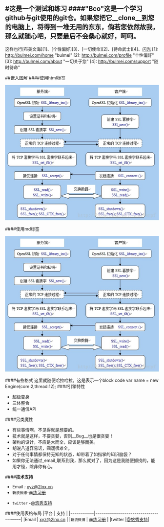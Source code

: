 
#这是一个测试和练习
####"Bco"这是一个学习github与git使用的git仓。如果您把它__clone__到您的电脑上，将得到一堆无用的东东，倘若您依然故我，那么就随心吧，只要最后不会桑心就好，呵呵。
-----------------------------
这样也行[布美文海][1]、[个性偏好][3]、[一切使命][2]、[待命武士][4]、<a href="http://bulmei.net/" title="闪光" target="_blank">闪光</a>
[1]: http://bulmei.com/home "bulmei"
[2]: http://bulmei.com/profile "个性偏好"
[3]: http://bulmei.com/about "一切关于您"
[4]: http://bulmei.com/support "随时待命"

##嵌入图解
####使用html标签

<img src="443.jpg"></img>

####使用md标签

![443](443.jpg)

####有些格式
    这里就随便哈拉哈拉，这是表示一个block code
    var name = new Engine(core:2,thread:12);
####引擎特性
- 超级变身
- 三体整合
- 统一通信API

####另类魔性
* 有些事情啊，不见得就是想要的。
* 技术就是这样，不要贪婪，否则__Bug__也是很贪婪！
* 架构的设计，不应是大而全，应该是够而美。
* 胡说八道容易话，圆谎很难全。
* 对于任何事情都保持无知的状态，却带着了如指掌的知识脑袋？
* 如果你无法通过_email_联系到我，那么就对了，因为这是我随便抓挠的，能用才怪，除非你有心。

####__技术支持__
- Email      _:_ <xyz@2lnx.cn>
- `新浪微博`__-__[@练习册](https://weibo.com/11111111)
* `twitter` __-__[@悠秀支持](https://twitter.com/0000000)

####使用表格布局
|平台        |     支持                               |
|------------|----------------------------------------|
|Email      | <xyz@2lnx.cn>                          |
|`新浪微博`  | [@练习册](https://weibo.com/23232323)  |
|twitter    |[@悠秀支持](https://twitter.com/0000000)|

